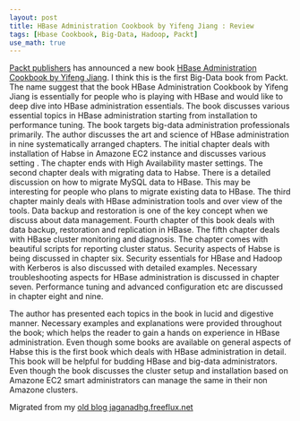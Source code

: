 ```yaml
---
layout: post
title: HBase Administration Cookbook by Yifeng Jiang : Review
tags: [Hbase Cookbook, Big-Data, Hadoop, Packt]
use_math: true
---
```


[Packt publishers](www.packtpub.com) has announced a new book [HBase Administration Cookbook by Yifeng Jiang](https://www.packtpub.com/big-data-and-business-intelligence/hbase-administration-cookbook). I think this is the first Big-Data book from Packt. The name suggest that the book HBase Administration Cookbook by Yifeng Jiang is essentially for people who is playing with HBase and would like to deep dive into HBase administration essentials. The book discusses various essential topics in HBase administration starting from installation to performance tuning. The book targets big-data administration professionals primarily. The author discusses the art and science of HBase administration in nine systematically arranged chapters. The initial chapter deals with installation of Habse in Amazone EC2 instance and discusses various setting . The chapter ends with High Availability master settings. The second chapter deals with migrating data to Habse. There is a detailed discussion on how to migrate MySQL data to HBase. This may be interesting for people who plans to migrate existing data to HBase. The third chapter mainly deals with HBase administration tools and over view of the tools. Data backup and restoration is one of the key concept when we discuss about data management. Fourth chapter of this book deals with data backup, restoration and replication in HBase. The fifth chapter deals with HBase cluster monitoring and diagnosis. The chapter comes with beautiful scripts for reporting cluster status. Security aspects of Habse is being discussed in chapter six. Security essentials for HBase and Hadoop with Kerberos is also discussed with detailed examples. Necessary troubleshooting aspects for HBase administration is discussed in chapter seven. Performance tuning and advanced configuration etc are discussed in chapter eight and nine.


The author has presented each topics in the book in lucid and digestive manner. Necessary examples and explanations were provided throughout the book; which helps the reader to gain a hands on experience in HBase administration. Even though some books are available on general aspects of Habse this is the first book which deals with HBase administration in detail. This book will be helpful for budding HBase and big-data administrators. Even though the book discusses the cluster setup and installation based on Amazone EC2 smart administrators can manage the same in their non Amazone clusters.


Migrated from my [old blog jaganadhg.freeflux.net](https://web.archive.org/web/20150826195408/http://jaganadhg.freeflux.net/blog/archive/2012/10/04/hbase-administration-cookbook-by-yifeng-jiang-review.html)
